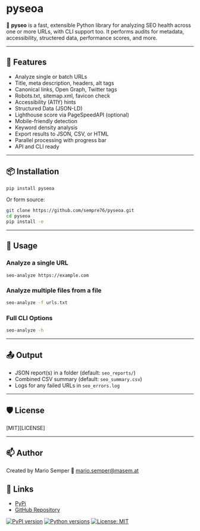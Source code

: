# pyseoa

🔎 **pyseo** is a fast, extensible Python library for analyzing SEO health across one or more URLs, with CLI support too. It performs audits for metadata, accessibility, structered data, performance scores, and more.

---

## 🚀 Features

- Analyze single or batch URLs
- Title, meta description, headers, alt tags
- Canonical links, Open Graph, Twitter tags
- Robots.txt, sitemap.xml, favicon check
- Accessibility (A11Y) hints
- Structured Data (JSON-LD)
- Lighthouse score via PageSpeedAPI (optional)
- Mobile-friendly detection
- Keyword density analysis
- Export results to JSON, CSV, or HTML
- Parallel processing with progress bar
- API and CLI ready

---

## 📦 Installation

```bash
pip install pyseoa
```

Or form source:
```bash
git clone https://github.com/sempre76/pyseoa.git
cd pyseoa
pip install -e
```

---

## 🧪 Usage

### Analyze a single URL
```
seo-analyze https://example.com
```

### Analyze multiple files from a file

```bash
seo-analyze -f urls.txt
```

### Full CLI Options

```bash
seo-analyze -h
```

---

## 📤 Output

- JSON report(s) in a folder (default: `seo_reports/`)
- Combined CSV summary (default: `seo_summary.csv`)
- Logs for any failed URLs in `seo_errors.log`

---

## 🛡 License
[MIT][LICENSE]

---

## 📫 Author

Created by Mario Semper
📧 mario.semper@masem.at

## 🔗 Links
- [PyPi](https://pypi.org/project/pyseoa/0.1.0/)
- [GitHub Repository](https://github.com/sempre76/pyseoa)

[![PyPI version](https://img.shields.io/pypi/v/pyseoa-cli.svg)](https://pypi.org/project/pyseoa/)
[![Python versions](https://img.shields.io/pypi/pyversions/pyseoa-cli.svg)](https://pypi.org/project/pyseoa/)
[![License: MIT](https://img.shields.io/badge/license-MIT-blue.svg)](LICENSE)
